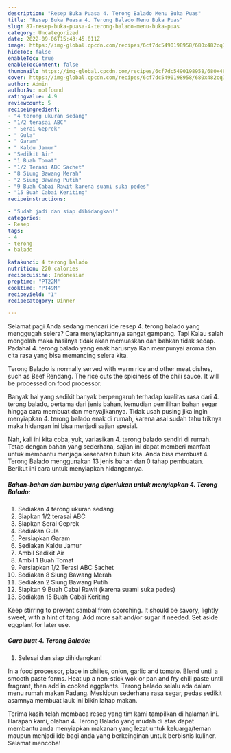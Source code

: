 ```yaml
---
description: "Resep Buka Puasa 4. Terong Balado Menu Buka Puas"
title: "Resep Buka Puasa 4. Terong Balado Menu Buka Puas"
slug: 87-resep-buka-puasa-4-terong-balado-menu-buka-puas
category: Uncategorized
date: 2022-09-06T15:43:45.011Z
image: https://img-global.cpcdn.com/recipes/6cf7dc5490198958/680x482cq70/4-terong-balado-foto-resep-utama.jpg
hideToc: false
enableToc: true
enableTocContent: false
thumbnail: https://img-global.cpcdn.com/recipes/6cf7dc5490198958/680x482cq70/4-terong-balado-foto-resep-utama.jpg
cover: https://img-global.cpcdn.com/recipes/6cf7dc5490198958/680x482cq70/4-terong-balado-foto-resep-utama.jpg
author: Admin
authorAv: notfound
ratingvalue: 4.9
reviewcount: 5
recipeingredient:
- "4 terong ukuran sedang"
- "1/2 terasai ABC"
- " Serai Geprek"
- " Gula"
- " Garam"
- " Kaldu Jamur"
- "Sedikit Air"
- "1 Buah Tomat"
- "1/2 Terasi ABC Sachet"
- "8 Siung Bawang Merah"
- "2 Siung Bawang Putih"
- "9 Buah Cabai Rawit karena suami suka pedes"
- "15 Buah Cabai Keriting"
recipeinstructions:

- "Sudah jadi dan siap dihidangkan!"
categories:
- Resep
tags:
- 4
- terong
- balado

katakunci: 4 terong balado 
nutrition: 220 calories
recipecuisine: Indonesian
preptime: "PT22M"
cooktime: "PT49M"
recipeyield: "1"
recipecategory: Dinner

---
```



Selamat pagi Anda sedang mencari ide resep 4. terong balado yang menggugah selera? Cara menyiapkannya sangat gampang. Tapi Kalau salah mengolah maka hasilnya tidak akan memuaskan dan bahkan tidak sedap. Padahal 4. terong balado yang enak harusnya Kan mempunyai aroma dan cita rasa yang bisa memancing selera kita.


Terong Balado is normally served with warm rice and other meat dishes, such as Beef Rendang. The rice cuts the spiciness of the chili sauce. It will be processed on food processor.

Banyak hal yang sedikit banyak berpengaruh terhadap kualitas rasa dari 4. terong balado, pertama dari jenis bahan, kemudian pemilihan bahan segar hingga cara membuat dan menyajikannya. Tidak usah pusing jika ingin menyiapkan 4. terong balado enak di rumah, karena asal sudah tahu triknya maka hidangan ini bisa menjadi sajian spesial.


Nah, kali ini kita coba, yuk, variasikan 4. terong balado sendiri di rumah. Tetap dengan bahan yang sederhana, sajian ini dapat memberi manfaat untuk membantu menjaga kesehatan tubuh kita. Anda bisa membuat 4. Terong Balado menggunakan 13 jenis bahan dan 0 tahap pembuatan. Berikut ini cara untuk menyiapkan hidangannya.

<!--inarticleads1-->

##### Bahan-bahan dan bumbu yang diperlukan untuk menyiapkan 4. Terong Balado:

1. Sediakan 4 terong ukuran sedang
1. Siapkan 1/2 terasai ABC
1. Siapkan  Serai Geprek
1. Sediakan  Gula
1. Persiapkan  Garam
1. Sediakan  Kaldu Jamur
1. Ambil Sedikit Air
1. Ambil 1 Buah Tomat
1. Persiapkan 1/2 Terasi ABC Sachet
1. Sediakan 8 Siung Bawang Merah
1. Sediakan 2 Siung Bawang Putih
1. Siapkan 9 Buah Cabai Rawit (karena suami suka pedes)
1. Sediakan 15 Buah Cabai Keriting


Keep stirring to prevent sambal from scorching. It should be savory, lightly sweet, with a hint of tang. Add more salt and/or sugar if needed. Set aside eggplant for later use. 

<!--inarticleads2-->

##### Cara buat 4. Terong Balado:


1. Selesai dan siap dihidangkan!

In a food processor, place in chilies, onion, garlic and tomato. Blend until a smooth paste forms. Heat up a non-stick wok or pan and fry chili paste until fragrant, then add in cooked eggplants. Terong balado selalu ada dalam menu rumah makan Padang. Meskipun sederhana rasa segar, pedas sedikit asamnya membuat lauk ini bikin lahap makan. 

Terima kasih telah membaca resep yang tim kami tampilkan di halaman ini. Harapan kami, olahan 4. Terong Balado yang mudah di atas dapat membantu anda menyiapkan makanan yang lezat untuk keluarga/teman maupun menjadi ide bagi anda yang berkeinginan untuk berbisnis kuliner. Selamat mencoba!
